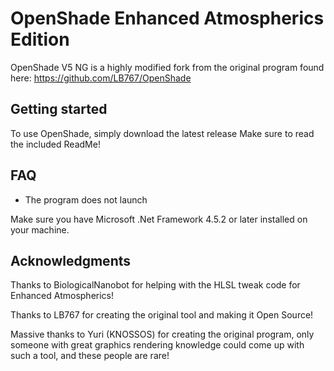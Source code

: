 # OpenShade Enhanced Atmospherics Edition
OpenShade V5 NG is a highly modified fork from the original program found here: https://github.com/LB767/OpenShade


## Getting started
To use OpenShade, simply download the latest release
Make sure to read the included ReadMe!

## FAQ
- The program does not launch

Make sure you have Microsoft .Net Framework 4.5.2 or later installed on your machine.

## Acknowledgments

Thanks to BiologicalNanobot for helping with the HLSL tweak code for Enhanced Atmospherics!

Thanks to LB767 for creating the original tool and making it Open Source!

Massive thanks to Yuri (KNOSSOS) for creating the original program, only someone with great graphics rendering knowledge could come up with such a tool, and these people are rare!
